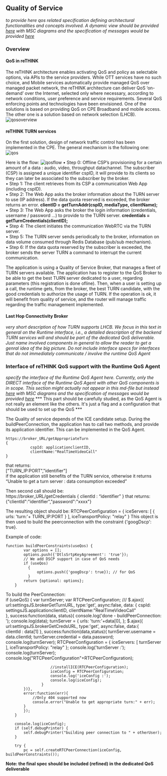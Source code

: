 ## Quality of Service

*to provide here qos related specification defining architectural functionalities and concepts involved. A dynamic view should be provided [here](../dynamic-view/qos/readme.md) with MSC diagrams and the specification of messages would be provided [here](../messages/qos-management-messages.md)*


### Overview

#### QoS in reTHINK

The reTHINK architecture enables activating QoS and policy as selectable options, via APIs to the service providers. While OTT services have no such choice, and Mobile services automatically provide managed QoS over managed packet network, the reTHINK architecture can deliver QoS ‘on-demand’ over the Internet, selected only where necessary, according to network conditions, user preference and service requirements.
Several QoS enforcing points and technologies have been envisioned. One of the solutions is based on providing QoS on CPE Broadband and mobile access. The other one is a solution based on network selection (LHCB).
![qosoverview](https://cloud.githubusercontent.com/assets/10738516/18352706/c3108348-75df-11e6-82a8-66793ed0ca4f.png)

#### reTHINK TURN services

On the first solution, design of network traffic control has been implemented in the CPE. The general mechanism is the following one:
![qos](https://cloud.githubusercontent.com/assets/10738516/18352611/5f6843c6-75df-11e6-9185-118147e31177.png)

Here is the flow:
![qosflow](https://cloud.githubusercontent.com/assets/10738516/18353161/52414b28-75e1-11e6-904c-af307afd1a43.png)
•	Step 0: Offline CSP’s provisioning for a certain amount of a data : audio, video, throughput datachannel. The subscriber (CSP) is assigned a unique identifier cspID, it will provide to its clients so they can later be associated to the subscriber by the broker.  
•	Step 1: The client retrieves from its CSP a communication Web App (including cspID).  
•	Step 2: The Web App asks the broker information about the TURN server to use (IP address). If the data quota reserved is exceeded, the broker returns an error. __clientID = getTurnAddr(cspID, mediaType, clientName);__  
•	Step 3: The Web App asks the broker the login information (credentials, username / password ...) to provide to the TURN server. __credentials = getTurnCredentials(clientID);__  
•	Step 4: The client initiates the communication WebRTC via the TURN server.  
•	Step 5: The TURN server sends periodically to the broker, information on data volume consumed through Redis Database (pub/sub mechanism).   
•	Step 6: If the data quota reserved by the subscriber is exceeded, the broker sends the server TURN a command to interrupt the current communication.  

The application is using a Quality of Service Broker, that manages a fleet of TURN servers available. The application has to register to the QoS Broker to be able to get the best TURN server dedicated to a user, regarding parameters (this registration is done ofline). Then, when a user is setting up a call, the runtime gets, from the broker, the best TURN candidate, with the good credentials to authorize the usage of TURN. If the operation is ok, it will benefit from quality of service, and the router will manage traffic regarding the traffic management implemented.



#### Last Hop Connectivity Broker

*very short description of how TURN supports LHCB.  We focus in this text in general on the Runtime interface, i.e., a detailed description of the backend TURN services will and should be part of the dedicated QoS deliverable.  Just name involved components in general to allow the reader to get a genral idea of the big picture.  Do not include interface specs for interfaces that do not immediately communicate / involve the runtime QoS Agent*

### Interface of reTHINK QoS support with the Runtime QoS Agent

*specify the interface of the Runtime QoS Agent here. Currently, only the DIRECT interface of the Runtime QoS Agent with other QoS components is in scope.  This section might actually not appear in this md-file but instead  [here](../dynamic-view/qos/readme.md) with MSC diagrams and the specification of messages would be provided [here](../messages/qos-management-messages.md)*
*** This part should be carefully studied, as the QoS Agent is not really an element like the others. It's just a flag and a configuration that should be used to set up the QoS ***

The Quality of service depends of the ICE candidate setup. During the buildPeerConnection, the application has to call two methods, and provide its application identifier. This can be implemented in the QoS Agent.
  
    https://broker_URL/getAppropriateTurn
    {
               cspId: applicationclientID,
               clientName:"RealTimeVideoCall"           
    }
that returns:  
    ["TURN_IP:PORT","identifier"]  
if the application still benefits of the TURN service, otherwise it returns “Unable to get a turn server : data consumption exceeded”  

Then second call should be:  
    https://broker_URL/getCredentials
    {
                clientId : “identifier”
    }
that returns:  
    {"clientId":"identifier","password":"xxxx"}

The resulting object should be:
    RTCPeerConfiguration = {
      iceServers: [
     {
      urls: 'turn:'+ TURN_IP:PORT
      }
      ],
     	iceTransportPolicy: "relay"
    } 
This object is then used to build the peerconnection with the constraint {'googDscp': true}.   

Example of code:

    function buildPeerConstraints(useQos) {
            var options = [];
            options.push({'DtlsSrtpKeyAgreement': 'true'}); 
          	// We add DSCP support in case of QoS needs
           	if (useQos)
    	      {
    		      options.push({'googDscp': true}); // for QoS
    	      }
            return {optional: options};
        }


To build the PeerConnection:  
        if (useQoS)
       	{
			    var turnServer;
          var RTCPeerConfiguration;
          ///
        $.ajax({
          url:settingsJS.brokerGetTurnURL,
	    		type:'get',
	    		async:false,
	    		data:
	    		{
	            cspId: settingsJS.applicationclientID,
	            clientName:"RealTimeVideoCall"           
	        },
	        success:function(data, status){
		    	console.log('done - buildPeerConnection: ');
		        console.log(data);
		        turnServer = {
		            urls: 'turn:'+data[0],
		        };
		        $.ajax({
		        	url:settingsJS.brokerGetCredsURL,
		        	type:'get',
  		    		async:false,
  		    		data:{	        
  		            clientId : data[1]
  		    		},
  		    		success:function(data,status){
			            turnServer.username = data.clientId;
			            turnServer.credential = data.password;
			            console.log(turnServer);
			            RTCPeerConfiguration = {
			                iceServers: [
			                    turnServer
			                ],
			                iceTransportPolicy: "relay"
			            };
			            console.log('turnServer :');
			            console.log(turnServer);
			            console.log("RTCPeerConfiguration"+RTCPeerConfiguration);
			            
			            //installICE(RTCPeerConfiguration);
			            iceConfig = RTCPeerConfiguration;
			            console.log('iceConfig :');
			            console.log(iceConfig);
			        }
		    })},
		    error:function(err){
		        //Only 404 supported now
		    	console.error("Unable to get appropriate turn:" + err);
		    }
		    });
       	}	    
	    
  	    console.log(iceConfig);
        if (self.debugPrinter) {
            self.debugPrinter("building peer connection to " + otherUser);
        }

        try {
            pc = self.createRTCPeerConnection(iceConfig, buildPeerConstraints());


**Note:  the final spec should be included (refined) in the dedicated QoS deliverable**
